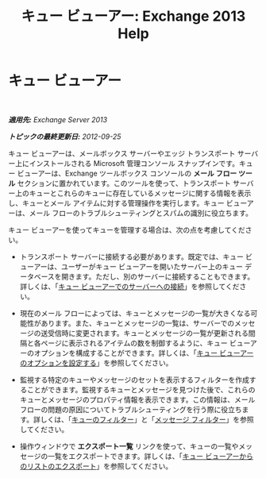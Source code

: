﻿---
title: 'キュー ビューアー: Exchange 2013 Help'
TOCTitle: キュー ビューアー
ms:assetid: db892f88-5c13-4607-a38c-8845b35ab8b2
ms:mtpsurl: https://technet.microsoft.com/ja-jp/library/Bb124789(v=EXCHG.150)
ms:contentKeyID: 49896508
ms.date: 05/23/2018
mtps_version: v=EXCHG.150
ms.translationtype: MT
---

# キュー ビューアー

 

_**適用先:** Exchange Server 2013_

_**トピックの最終更新日:** 2012-09-25_

キュー ビューアーは、メールボックス サーバーやエッジ トランスポート サーバー上にインストールされる Microsoft 管理コンソール スナップインです。キュー ビューアーは、Exchange ツールボックス コンソールの <strong>メール フロー ツール</strong> セクションに置かれています。このツールを使って、トランスポート サーバー上のキューとこれらのキューに存在しているメッセージに関する情報を表示し、キューとメール アイテムに対する管理操作を実行します。キュー ビューアーは、メール フローのトラブルシューティングとスパムの識別に役立ちます。

キュー ビューアーを使ってキューを管理する場合は、次の点を考慮してください。

  - トランスポート サーバーに接続する必要があります。既定では、キュー ビューアーは、ユーザーがキュー ビューアーを開いたサーバー上のキュー データベースを開きます。ただし、別のサーバーに接続することもできます。詳しくは、「[キュー ビューアーでのサーバーへの接続](connect-to-a-server-in-queue-viewer-exchange-2013-help.md)」を参照してください。

  - 現在のメール フローによっては、キューとメッセージの一覧が大きくなる可能性があります。また、キューとメッセージの一覧は、サーバーでのメッセージの送受信時に変更されます。キューとメッセージの一覧が更新される間隔と各ページに表示されるアイテムの数を制御するように、キュー ビューアーのオプションを構成することができます。詳しくは、「[キュー ビューアーのオプションを設定する](set-queue-viewer-options-exchange-2013-help.md)」を参照してください。

  - 監視する特定のキューやメッセージのセットを表示するフィルターを作成することができます。監視するキューとメッセージを見つけた後で、これらのキューとメッセージのプロパティ情報を表示できます。この情報は、メール フローの問題の原因についてトラブルシューティングを行う際に役立ちます。詳しくは、「[キューのフィルター](queue-filters-exchange-2013-help.md)」と「[メッセージ フィルター](message-filters-exchange-2013-help.md)」を参照してください。

  - 操作ウィンドウで <strong>エクスポート一覧</strong> リンクを使って、キューの一覧やメッセージの一覧をエクスポートできます。詳しくは、「[キュー ビューアーからのリストのエクスポート](export-lists-from-queue-viewer-exchange-2013-help.md)」を参照してください。

